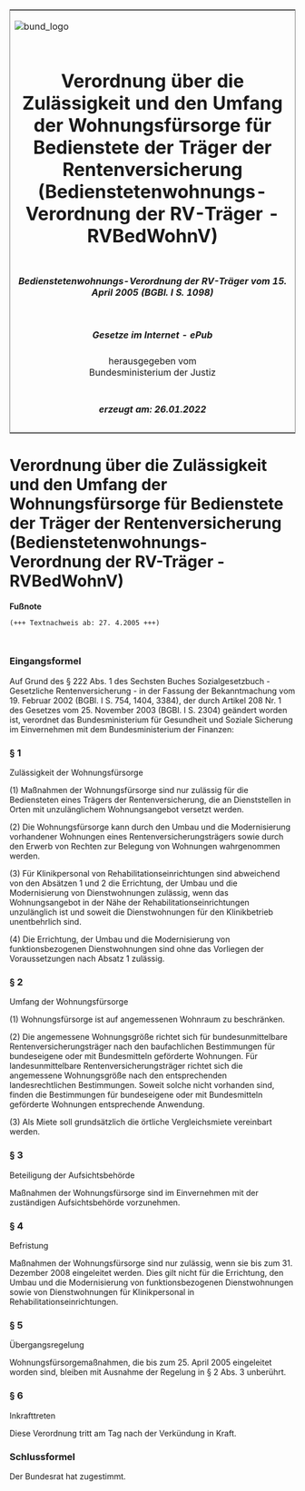 <span id="DECKBLATT.html"></span>

<table border="0" frame="border" width="100%">

<tr valign="top">

<td align="left">

![bund\_logo](BfJ_2021_Web_de_de.gif)

</td>

<td align="right">

 

</td>

</tr>

<tr align="center" valign="middle">

<td colspan="2">

# Verordnung über die Zulässigkeit und den Umfang der Wohnungsfürsorge für Bedienstete der Träger der Rentenversicherung (Bedienstetenwohnungs-Verordnung der RV-Träger - RVBedWohnV)

</td>

</tr>

<tr align="center" valign="middle">

<td colspan="2">

##### Bedienstetenwohnungs-Verordnung der RV-Träger vom 15. April 2005 (BGBl. I S. 1098)

</td>

</tr>

<tr align="center" valign="middle">

<td colspan="2">

  
  

##### Gesetze im Internet - ePub  
  
herausgegeben vom  
Bundesministerium der Justiz

</td>

</tr>

<tr align="center" valign="bottom">

<td colspan="2">

  
  

##### erzeugt am: 26.01.2022

</td>

</tr>

</table>

<span id="BJNR109800005.html"></span>

# Verordnung über die Zulässigkeit und den Umfang der Wohnungsfürsorge für Bedienstete der Träger der Rentenversicherung (Bedienstetenwohnungs-Verordnung der RV-Träger - RVBedWohnV)

<div>

  
**Fußnote**

<div class="jnhtml">

<div>

<div class="jurAbsatz">

  

``` 
(+++ Textnachweis ab: 27. 4.2005 +++)

 
```

</div>

</div>

</div>

</div>

<span id="BJNR109800005BJNE000100000.html"></span>

### Eingangsformel  

<div>

<div class="jnhtml">

<div>

<div class="jurAbsatz">

Auf Grund des § 222 Abs. 1 des Sechsten Buches Sozialgesetzbuch -
Gesetzliche Rentenversicherung - in der Fassung der Bekanntmachung vom
19. Februar 2002 (BGBl. I S. 754, 1404, 3384), der durch Artikel 208 Nr.
1 des Gesetzes vom 25. November 2003 (BGBl. I S. 2304) geändert worden
ist, verordnet das Bundesministerium für Gesundheit und Soziale
Sicherung im Einvernehmen mit dem Bundesministerium der Finanzen:

</div>

</div>

</div>

</div>

<span id="BJNR109800005BJNE000200000.html"></span>

### § 1  
Zulässigkeit der Wohnungsfürsorge

<div>

<div class="jnhtml">

<div>

<div class="jurAbsatz">

(1) Maßnahmen der Wohnungsfürsorge sind nur zulässig für die
Bediensteten eines Trägers der Rentenversicherung, die an Dienststellen
in Orten mit unzulänglichem Wohnungsangebot versetzt werden.

</div>

<div class="jurAbsatz">

(2) Die Wohnungsfürsorge kann durch den Umbau und die Modernisierung
vorhandener Wohnungen eines Rentenversicherungsträgers sowie durch den
Erwerb von Rechten zur Belegung von Wohnungen wahrgenommen werden.

</div>

<div class="jurAbsatz">

(3) Für Klinikpersonal von Rehabilitationseinrichtungen sind abweichend
von den Absätzen 1 und 2 die Errichtung, der Umbau und die
Modernisierung von Dienstwohnungen zulässig, wenn das Wohnungsangebot in
der Nähe der Rehabilitationseinrichtungen unzulänglich ist und soweit
die Dienstwohnungen für den Klinikbetrieb unentbehrlich sind.

</div>

<div class="jurAbsatz">

(4) Die Errichtung, der Umbau und die Modernisierung von
funktionsbezogenen Dienstwohnungen sind ohne das Vorliegen der
Voraussetzungen nach Absatz 1 zulässig.

</div>

</div>

</div>

</div>

<span id="BJNR109800005BJNE000300000.html"></span>

### § 2  
Umfang der Wohnungsfürsorge

<div>

<div class="jnhtml">

<div>

<div class="jurAbsatz">

(1) Wohnungsfürsorge ist auf angemessenen Wohnraum zu beschränken.

</div>

<div class="jurAbsatz">

(2) Die angemessene Wohnungsgröße richtet sich für bundesunmittelbare
Rentenversicherungsträger nach den baufachlichen Bestimmungen für
bundeseigene oder mit Bundesmitteln geförderte Wohnungen. Für
landesunmittelbare Rentenversicherungsträger richtet sich die
angemessene Wohnungsgröße nach den entsprechenden landesrechtlichen
Bestimmungen. Soweit solche nicht vorhanden sind, finden die
Bestimmungen für bundeseigene oder mit Bundesmitteln geförderte
Wohnungen entsprechende Anwendung.

</div>

<div class="jurAbsatz">

(3) Als Miete soll grundsätzlich die örtliche Vergleichsmiete vereinbart
werden.

</div>

</div>

</div>

</div>

<span id="BJNR109800005BJNE000400000.html"></span>

### § 3  
Beteiligung der Aufsichtsbehörde

<div>

<div class="jnhtml">

<div>

<div class="jurAbsatz">

Maßnahmen der Wohnungsfürsorge sind im Einvernehmen mit der zuständigen
Aufsichtsbehörde vorzunehmen.

</div>

</div>

</div>

</div>

<span id="BJNR109800005BJNE000500000.html"></span>

### § 4  
Befristung

<div>

<div class="jnhtml">

<div>

<div class="jurAbsatz">

Maßnahmen der Wohnungsfürsorge sind nur zulässig, wenn sie bis zum 31.
Dezember 2008 eingeleitet werden. Dies gilt nicht für die Errichtung,
den Umbau und die Modernisierung von funktionsbezogenen Dienstwohnungen
sowie von Dienstwohnungen für Klinikpersonal in
Rehabilitationseinrichtungen.

</div>

</div>

</div>

</div>

<span id="BJNR109800005BJNE000600000.html"></span>

### § 5  
Übergangsregelung

<div>

<div class="jnhtml">

<div>

<div class="jurAbsatz">

Wohnungsfürsorgemaßnahmen, die bis zum 25. April 2005 eingeleitet worden
sind, bleiben mit Ausnahme der Regelung in § 2 Abs. 3 unberührt.

</div>

</div>

</div>

</div>

<span id="BJNR109800005BJNE000700000.html"></span>

### § 6  
Inkrafttreten

<div>

<div class="jnhtml">

<div>

<div class="jurAbsatz">

Diese Verordnung tritt am Tag nach der Verkündung in Kraft.

</div>

</div>

</div>

</div>

<span id="BJNR109800005BJNE000800000.html"></span>

### Schlussformel  

<div>

<div class="jnhtml">

<div>

<div class="jurAbsatz">

Der Bundesrat hat zugestimmt.

</div>

</div>

</div>

</div>
